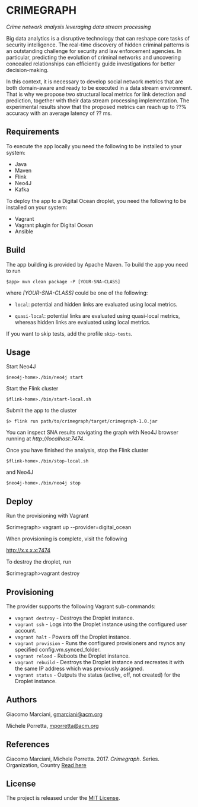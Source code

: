 # CRIMEGRAPH

*Crime network analysis leveraging data stream processing*

Big data analytics is a disruptive technology that can reshape core tasks of security intelligence.
The real-time discovery of hidden criminal patterns is an outstanding challenge for security and law enforcement agencies.
In particular, predicting the evolution of criminal networks and uncovering concealed relationships can efficiently guide investigations for better decision-making.

In this context, it is necessary to develop social network metrics that are both domain-aware and ready to be executed in a data stream environment. 
That is why we propose two structural local metrics for link detection and prediction, together with their data stream processing implementation.
The experimental results show that the proposed metrics can reach up to ??\% accuracy with an average latency of ?? ms.

## Requirements
To execute the app locally you need the following to be installed to your system:

* Java
* Maven
* Flink
* Neo4J
* Kafka

To deploy the app to a Digital Ocean droplet, you need the following to be installed on your system:
* Vagrant
* Vagrant plugin for Digital Ocean
* Ansible


## Build
The app building is provided by Apache Maven. To build the app you need to run

    $app> mvn clean package -P [YOUR-SNA-CLASS]

where *[YOUR-SNA-CLASS]* could be one of the following:

* `local`: potential and hidden links are evaluated using local metrics.

* `quasi-local`: potential links are evaluated using quasi-local metrics, whereas hidden links are evaluated using local metrics.

If you want to skip tests, add the profile `skip-tests`.


## Usage
Start Neo4J

    $neo4j-home>./bin/neo4j start

Start the Flink cluster

    $flink-home>./bin/start-local.sh

Submit the app to the cluster

    $> flink run path/to/crimegraph/target/crimegraph-1.0.jar

You can inspect SNA results navigating the graph with Neo4J browser running at *http://localhost:7474*.

Once you have finished the analysis, stop the Flink cluster

    $flink-home>./bin/stop-local.sh

and Neo4J

    $neo4j-home>./bin/neo4j stop

## Deploy
Run the provisioning with Vagrant

  $crimegraph> vagrant up --provider=digital_ocean

When provisioning is complete, visit the following

  http://x.x.x.x:7474

To destroy the droplet, run

  $crimegraph>vagrant destroy

## Provisioning
The provider supports the following Vagrant sub-commands:

* `vagrant destroy` - Destroys the Droplet instance.
* `vagrant ssh` - Logs into the Droplet instance using the configured user account.
* `vagrant halt` - Powers off the Droplet instance.
* `vagrant provision` - Runs the configured provisioners and rsyncs any specified config.vm.synced_folder.
* `vagrant reload` - Reboots the Droplet instance.
* `vagrant rebuild` - Destroys the Droplet instance and recreates it with the same IP address which was previously assigned.
* `vagrant status` - Outputs the status (active, off, not created) for the Droplet instance.


## Authors
Giacomo Marciani, [gmarciani@acm.org](mailto:gmarciani@acm.org)

Michele Porretta, [mporretta@acm.org](mailto:mporretta@acm.org)


## References
Giacomo Marciani, Michele Porretta. 2017. *Crimegraph*. Series. Organization, Country [Read here](https://gmarciani.com)


## License
The project is released under the [MIT License](https://opensource.org/licenses/MIT).
